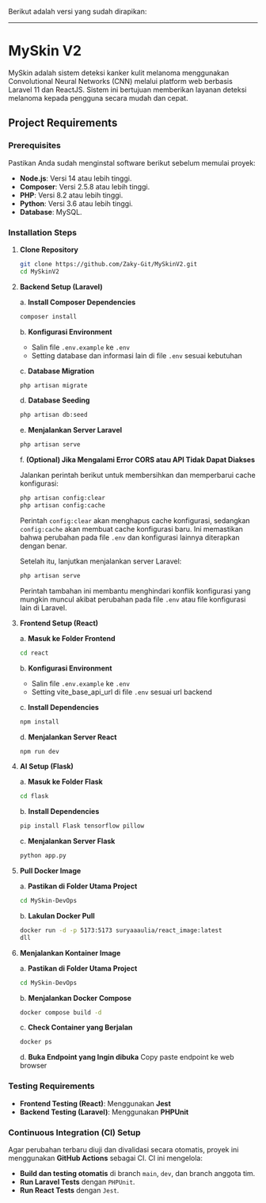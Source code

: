 Berikut adalah versi yang sudah dirapikan:

---

# MySkin V2

MySkin adalah sistem deteksi kanker kulit melanoma menggunakan Convolutional Neural Networks (CNN) melalui platform web berbasis Laravel 11 dan ReactJS. Sistem ini bertujuan memberikan layanan deteksi melanoma kepada pengguna secara mudah dan cepat.

## Project Requirements

### Prerequisites

Pastikan Anda sudah menginstal software berikut sebelum memulai proyek:
- **Node.js**: Versi 14 atau lebih tinggi.
- **Composer**: Versi 2.5.8 atau lebih tinggi.
- **PHP**: Versi 8.2 atau lebih tinggi.
- **Python**: Versi 3.6 atau lebih tinggi.
- **Database**: MySQL.

### Installation Steps

1. **Clone Repository**
   ```bash
   git clone https://github.com/Zaky-Git/MySkinV2.git
   cd MySkinV2
   ```

2. **Backend Setup (Laravel)**

   a. **Install Composer Dependencies**
   ```bash
   composer install
   ```

   b. **Konfigurasi Environment**
   - Salin file `.env.example` ke `.env`
   - Setting database dan informasi lain di file `.env` sesuai kebutuhan

   c. **Database Migration**
   ```bash
   php artisan migrate
   ```

   d. **Database Seeding**
   ```bash
   php artisan db:seed
   ```

   e. **Menjalankan Server Laravel**
   ```bash
   php artisan serve
   ```

   f. **(Optional) Jika Mengalami Error CORS atau API Tidak Dapat Diakses**
   
      Jalankan perintah berikut untuk membersihkan dan memperbarui cache konfigurasi:

      ```bash
      php artisan config:clear
      php artisan config:cache
      ```

      Perintah `config:clear` akan menghapus cache konfigurasi, sedangkan `config:cache` akan membuat cache konfigurasi baru. Ini memastikan bahwa perubahan pada file `.env` dan konfigurasi lainnya diterapkan dengan benar.

      Setelah itu, lanjutkan menjalankan server Laravel:

      ```bash
      php artisan serve
      ```

      Perintah tambahan ini membantu menghindari konflik konfigurasi yang mungkin muncul akibat perubahan pada file `.env` atau file konfigurasi lain di Laravel.

3. **Frontend Setup (React)**
   
   a. **Masuk ke Folder Frontend**
   ```bash
   cd react
   ```

   b. **Konfigurasi Environment**
   - Salin file `.env.example` ke `.env`
   - Setting vite_base_api_url di file `.env` sesuai url backend

   c. **Install Dependencies**
   ```bash
   npm install
   ```

   d. **Menjalankan Server React**
   ```bash
   npm run dev
   ```

4. **AI Setup (Flask)**
   
   a. **Masuk ke Folder Flask**
   ```bash
   cd flask
   ```

   b. **Install Dependencies**
   ```bash
   pip install Flask tensorflow pillow   
   ```

   c. **Menjalankan Server Flask**
   ```bash
   python app.py
   ```

5. **Pull Docker Image**

   a. **Pastikan di Folder Utama Project**
   ```bash
   cd MySkin-DevOps
   ```

   b. **Lakulan Docker Pull**
   ```bash
   docker run -d -p 5173:5173 suryaaaulia/react_image:latest
   dll
   ```

7. **Menjalankan Kontainer Image**

   a. **Pastikan di Folder Utama Project**
   ```bash
   cd MySkin-DevOps
   ```

   b. **Menjalankan Docker Compose**
   ```bash
   docker compose build -d
   ```

   c. **Check Container yang Berjalan**
   ```bash
   docker ps
   ```

   d. **Buka Endpoint yang Ingin dibuka**
   Copy paste endpoint ke web browser

### Testing Requirements

- **Frontend Testing (React)**: Menggunakan **Jest**
- **Backend Testing (Laravel)**: Menggunakan **PHPUnit**

### Continuous Integration (CI) Setup

Agar perubahan terbaru diuji dan divalidasi secara otomatis, proyek ini menggunakan **GitHub Actions** sebagai CI. CI ini mengelola:
- **Build dan testing otomatis** di branch `main`, `dev`, dan branch anggota tim.
- **Run Laravel Tests** dengan `PHPUnit`.
- **Run React Tests** dengan `Jest`.
